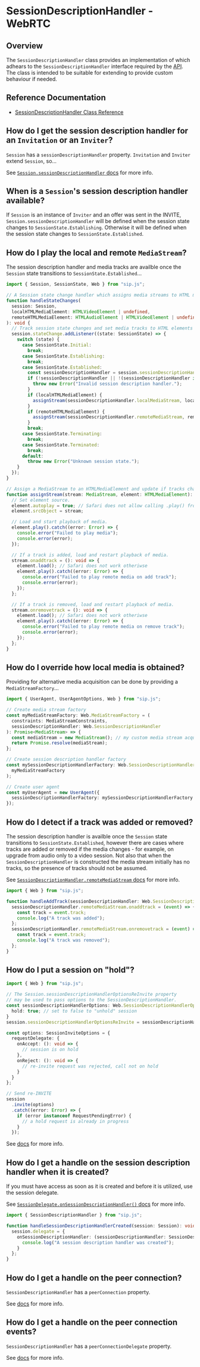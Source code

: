 # SessionDescriptionHandler - WebRTC

## Overview

The `SessionDescriptionHandler` class provides an implementation of which adhears to the `SessionDescriptionHandler` interface required by the [API](./api.md). The class is intended to be suitable for extending to provide custom behaviour if needed.

## Reference Documentation

- [SessionDescriptionHandler Class Reference](./session-description-handler/sip.js.md)

## How do I get the session description handler for an `Invitation` or an `Inviter`?

`Session` has a `sessionDescriptionHandler` property. `Invitation` and `Inviter` extend `Session`, so...

See [`Session.sessionDescriptionHandler` docs](./api/sip.js.session.sessiondescriptionhandler.md) for more info.

## When is a `Session`'s session description handler available?

If `Session` is an instance of `Inviter` and an offer was sent in the INVITE, `Session.sessionDescriptionHandler` will be defined when the session state changes to `SessionState.Establishing`. Otherwise it will be defined when the session state changes to `SessionState.Established`.

## How do I play the local and remote `MediaStream`?

The session description handler and media tracks are availble once the `Session` state transitions to `SessionState.Established`...

```ts
import { Session, SessionState, Web } from "sip.js";

// A Session state change handler which assigns media streams to HTML media elements.
function handleStateChanges(
  session: Session,
  localHTMLMediaElement: HTMLVideoElement | undefined,
  remoteHTMLMediaElement: HTMLAudioElement | HTMLVideoElement | undefined
): void {
  // Track session state changes and set media tracks to HTML elements when they become available.
  session.stateChange.addListener((state: SessionState) => {
    switch (state) {
      case SessionState.Initial:
        break;
      case SessionState.Establishing:
        break;
      case SessionState.Established:
        const sessionDescriptionHandler = session.sessionDescriptionHandler;
        if (!sessionDescriptionHandler || !(sessionDescriptionHandler instanceof Web.SessionDescriptionHandler)) {
          throw new Error("Invalid session description handler.");
        }
        if (localHTMLMediaElement) {
          assignStream(sessionDescriptionHandler.localMediaStream, localHTMLMediaElement);
        }
        if (remoteHTMLMediaElement) {
          assignStream(sessionDescriptionHandler.remoteMediaStream, remoteHTMLMediaElement);
        }
        break;
      case SessionState.Terminating:
        break;
      case SessionState.Terminated:
        break;
      default:
        throw new Error("Unknown session state.");
    }
  });
}

// Assign a MediaStream to an HTMLMediaElement and update if tracks change.
function assignStream(stream: MediaStream, element: HTMLMediaElement): void {
  // Set element source.
  element.autoplay = true; // Safari does not allow calling .play() from a non user action
  element.srcObject = stream;

  // Load and start playback of media.
  element.play().catch((error: Error) => {
    console.error("Failed to play media");
    console.error(error);
  });

  // If a track is added, load and restart playback of media.
  stream.onaddtrack = (): void => {
    element.load(); // Safari does not work otheriwse
    element.play().catch((error: Error) => {
      console.error("Failed to play remote media on add track");
      console.error(error);
    });
  };

  // If a track is removed, load and restart playback of media.
  stream.onremovetrack = (): void => {
    element.load(); // Safari does not work otheriwse
    element.play().catch((error: Error) => {
      console.error("Failed to play remote media on remove track");
      console.error(error);
    });
  };
}
```

## How do I override how local media is obtained?

Providing for alternative media acquisition can be done by providing a `MediaStreamFactory`...

```ts
import { UserAgent, UserAgentOptions, Web } from "sip.js";

// Create media stream factory
const myMediaStreamFactory: Web.MediaStreamFactory = (
  constraints: MediaStreamConstraints,
  sessionDescriptionHandler: Web.SessionDescriptionHandler
): Promise<MediaStream> => {
  const mediaStream = new MediaStream(); // my custom media stream acquisition
  return Promise.resolve(mediaStream);
};

// Create session description handler factory
const mySessionDescriptionHandlerFactory: Web.SessionDescriptionHandlerFactory = Web.defaultSessionDescriptionHandlerFactory(
  myMediaStreamFactory
);

// Create user agent
const myUserAgent = new UserAgent({
  sessionDescriptionHandlerFactory: mySessionDescriptionHandlerFactory
});
```

## How do I detect if a track was added or removed?

The session description handler is availble once the `Session` state transitions to `SessionState.Established`, however there are cases where tracks are added or removed if the media changes - for example, on upgrade from audio only to a video session. Not also that when the `SessionDescriptionHandler` is constructed the media stream initially has no tracks, so the presence of tracks should not be assumed.

See [`SessionDescriptionHandler.remoteMediaStream` docs](./session-description-handler/sip.js.sessiondescriptionhandler.remotemediastream.md) for more info.

```ts
import { Web } from "sip.js";

function handleAddTrack(sessionDescriptionHandler: Web.SessionDescriptionHandler): void {
  sessionDescriptionHandler.remoteMediaStream.onaddtrack = (event) => {
    const track = event.track;
    console.log("A track was added");
  };
  sessionDescriptionHandler.remoteMediaStream.onremovetrack = (event) => {
    const track = event.track;
    console.log("A track was removed");
  };
}
```

## How do I put a session on "hold"?

```ts
import { Web } from "sip.js";

// The Session.sessionDescriptionHandlerOptionsReInvite property
// may be used to pass options to the SessionDescriptionHandler.
const sessionDescriptionHandlerOptions: Web.SessionDescriptionHandlerOptions = {
  hold: true; // set to false to "unhold" session
}
session.sessionDescriptionHandlerOptionsReInvite = sessionDescriptionHandlerOptions;

const options: SessionInviteOptions = {
  requestDelegate: {
    onAccept: (): void => {
      // session is on hold
    },
    onReject: (): void => {
      // re-invite request was rejected, call not on hold
    }
  }
};

// Send re-INVITE
session
  .invite(options)
  .catch((error: Error) => {
    if (error instanceof RequestPendingError) {
      // a hold request is already in progress
    }
  });
```

See [docs](./session-description-handler/sip.js.sessiondescriptionhandleroptions.md) for more info.

## How do I get a handle on the session description handler when it is created?

If you must have access as soon as it is created and before it is utilized, use the session delegate.

See [`SessionDelegate.onSessionDescriptionHandler()` docs](./api/sip.js.sessiondelegate.onsessiondescriptionhandler.md) for more info.

```ts
import { SessionDescriptionHandler } from "sip.js";

function handleSessionDescriptionHandlerCreated(session: Session): void {
  session.delegate = {
    onSessionDescriptionHandler: (sessionDescriptionHandler: SessionDescriptionHandler, provisional: boolean) => {
      console.log("A session description handler was created");
    }
  };
}
```

## How do I get a handle on the peer connection?

`SessionDescriptionHandler` has a `peerConnection` property.

See [docs](./session-description-handler/sip.js.sessiondescriptionhandler.md) for more info.

## How do I get a handle on the peer connection events?

`SessionDescriptionHandler` has a `peerConnectionDelegate` property.

See [docs](./session-description-handler/sip.js.sessiondescriptionhandler.md) for more info.
